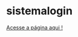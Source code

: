 # sistemalogin
<p><a href="https://selmargoulart08.github.io/sistemalogin/">Acesse a página aqui !</p>
